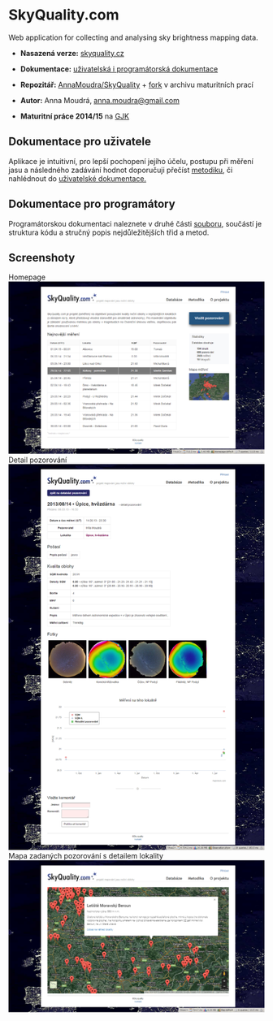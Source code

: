 # SkyQuality.com

Web application for collecting and analysing sky brightness mapping data.
- **Nasazená verze:** [skyquality.cz](http://www.skyquality.cz/)  

- **Dokumentace:** [uživatelská i programátorská dokumentace](https://github.com/AnnaMoudra/SkyQuality/blob/master/SkyQualityDocumentation.pdf)
- **Repozitář:** [AnnaMoudra/SkyQuality](https://github.com/AnnaMoudra/SkyQuality) + [fork](http://github.com/gjkcz/SkyQuality) v archivu maturitních prací
- **Autor:** Anna Moudrá, anna.moudra@gmail.com
- **Maturitní práce 2014/15** na [GJK](https://github.com/gjkcz/gjkcz)

## Dokumentace pro uživatele
Aplikace je intuitivní, pro lepší pochopení jejího účelu, postupu při měření jasu a následného zadávání hodnot doporučuji přečíst [metodiku](http://skyquality.cz/info), či nahlédnout do [uživatelské dokumentace.](https://github.com/AnnaMoudra/SkyQuality/blob/master/SkyQualityDocumentation.pdf)

## Dokumentace pro programátory
Programátorskou dokumentaci naleznete v druhé části [souboru](https://github.com/AnnaMoudra/SkyQuality/blob/master/SkyQualityDocumentation.pdf), součástí je struktura kódu a stručný popis nejdůležitějších třid a metod.

## Screenshoty
Homepage
![Alt text](https://github.com/AnnaMoudra/SkyQuality/blob/master/scrshot2.png)
Detail pozorování
![Alt text](https://github.com/AnnaMoudra/SkyQuality/blob/master/scrshot3.png)
Mapa zadaných pozorování s detailem lokality
![Alt text](https://github.com/AnnaMoudra/SkyQuality/blob/master/scrshot1.png)

